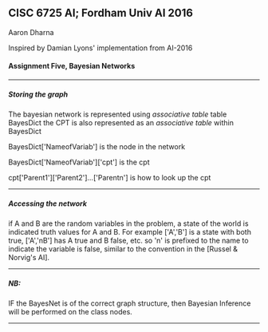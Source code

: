 ## CISC 6725 AI; Fordham Univ AI 2016

 Aaron Dharna
 
 Inspired by Damian Lyons' implementation from AI-2016

 #### Assignment Five, Bayesian Networks

----
##### Storing the graph
 The bayesian network is represented using _associative table_ table BayesDict
 the CPT is also represented as an _associative table_ within BayesDict

 BayesDict['NameofVariab'] is the node in the network
 
 BayesDict['NameofVariab']['cpt'] is the cpt
 
 cpt['Parent1']['Parent2']...['Parentn'] is how to look up the cpt
 
----------

##### Accessing the network
 if A and B are the random variables in the problem,
 a state of the world is indicated truth values for A and B. For example ['A','B'] is
 a state with both true, ['A','nB'] has A true and B false, etc. so 'n' is prefixed to
 the name to indicate the variable is false, similar to the convention in the [Russel & Norvig's AI].

 ------------------------------
##### NB:
 IF the BayesNet is of the correct graph structure, then Bayesian Inference will be performed on the class nodes.

 ------------------------------
